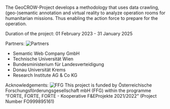 The GeoCROW-Project develops a methodology that uses data crawling, (geo-)semantic annotation and virtual reality to analyze operation rooms for humanitarian missions. Thus enabling the action force to prepare for the operation.

Duration of the project: 01 February 2023 - 31 January 2025

Partners:
![Partners](img/geocrow_partners.png)

- Semantic Web Company GmbH
- Technische Universität Wien
- Bundesministerium für Landesverteidigung
- Donau Universität Krems
- Research Institute AG & Co KG

Acknowledgements:
![FFG](img/ffg_logo.svg)
This project is funded by Österreichische Forschungsförderungsgesellschaft mbH (FFG) within the programme “FORTE, FORTE, FORTE - Kooperative F&EProjekte 2021/2022” (Project Number FO999895161)
